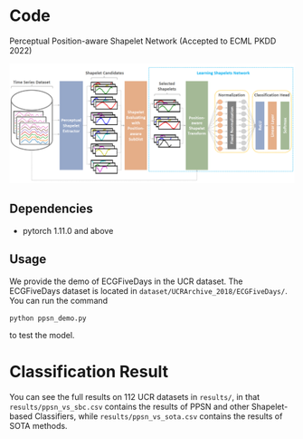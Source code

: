 # Code
Perceptual Position-aware Shapelet Network (Accepted to ECML PKDD 2022)

![alt text](https://github.com/tmtuan1307/ppsn/blob/eaa2a622e669daf6663a21e4fd81b706752f6b0d/ppsn.png)

## Dependencies
- pytorch 1.11.0 and above

## Usage
We provide the demo of ECGFiveDays in the UCR dataset.  The ECGFiveDays dataset is located in `dataset/UCRArchive_2018/ECGFiveDays/`. You can run the command
```
python ppsn_demo.py
```
to test the model.

# Classification Result
You can see the full results on 112 UCR datasets in `results/`, in that `results/ppsn_vs_sbc.csv` contains the results of PPSN and other Shapelet-based Classifiers, while `results/ppsn_vs_sota.csv` contains the results of SOTA methods.
